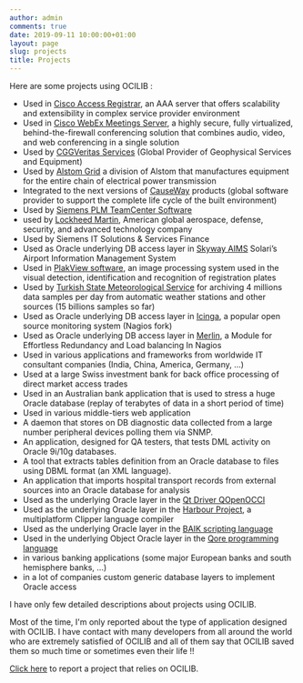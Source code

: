 ```yaml
---
author: admin
comments: true
date: 2019-09-11 10:00:00+01:00
layout: page
slug: projects
title: Projects
---
```


Here are some projects using OCILIB : 


  * Used in [Cisco Access Registrar](http://www.cisco.com/en/US/products/sw/netmgtsw/ps411/index.html), an AAA server that offers scalability and extensibility in complex service provider environment
  * Used in [Cisco WebEx Meetings Server](http://www.cisco.com/en/US/products/ps12732/index.html), a highly secure, fully virtualized, behind-the-firewall conferencing solution that combines audio, video, and web conferencing in a single solution
  * Used by [CGGVeritas Services](http://www.cggveritas.com) (Global Provider of Geophysical Services and Equipment)
  * Used by [Alstom Grid](http://www.alstom.com/grid/) a division of Alstom that manufactures equipment for the entire chain of electrical power transmission
  * Integrated to the next versions of [CauseWay](http://www.causeway.com/) products (global software provider to support the complete life cycle of the built environment)
  * Used by [Siemens PLM TeamCenter Software](http://www.plm.automation.siemens.com/en_us/products/teamcenter/index.shtml)
  * used by [Lockheed Martin](http://www.lockheedmartin.com), American global aerospace, defense, security, and advanced technology company
  * Used by Siemens IT Solutions & Services Finance
  * Used as Oracle underlying DB access layer in [Skyway AIMS](http://www.solari.it/) Solari’s Airport Information Management System
  * Used in [PlakView software](http://www.amesys.fr/), an image processing system used in the visual detection, identification and recognition of registration plates
  * Used by [Turkish State Meteorological Service](www.mgm.gov.tr) for archiving 4 millions data samples per day from automatic weather stations and other sources (15 billions samples so far)
  * Used as Oracle underlying DB access layer in [Icinga](http://www.icinga.org), a popular open source monitoring system (Nagios fork)
  * Used as Oracle underlying DB access layer in [Merlin](http://www.op5.org/community/plugin-inventory/op5-projects/merlin), a Module for Effortless Redundancy and Load balancing In Nagios
  * Used in various applications and frameworks from worldwide IT consultant companies (India, China, America, Germany, ...) 
  * Used at a large Swiss investment bank for back office processing of direct market access trades
  * Used in an Australian bank application that is used to stress a huge Oracle database (replay of terabytes of data in a short period of time)
  * Used in various middle-tiers web application
  * A daemon that stores on DB diagnostic data collected from a large number peripheral devices polling them via SNMP.
  * An application, designed for QA testers, that tests DML activity on Oracle 9i/10g databases.
  * A tool that extracts tables definition from an Oracle database to files using DBML format (an XML language).
  * An application that imports hospital transport records from external sources into an Oracle database for analysis
  * Used as the underlying Oracle layer in the [Qt Driver QOpenOCCI ](http://qopenocci.sourceforge.net/) 
  * Used as the underlying Oracle layer in the [Harbour  Project](http://www.harbour-project.org), a multiplatform Clipper language compiler 
  * Used as the underlying Oracle layer in the [BAIK scripting language](http://sourceforge.net/projects/baik/)
  * Used in the underlying Object Oracle layer in the [Qore programming language](http://qore.org)
  * in various banking applications (some major European banks and south hemisphere banks, ...)
  * in a lot of companies custom generic database layers to implement Oracle access

I have only few detailed descriptions about projects using OCILIB. 

Most of the time, I'm only reported about the type of application designed with OCILIB.
I have contact with many developers from all around the world who are extremely satisfied of OCILIB and all of them say that OCILIB saved them so much time or sometimes even their life !! 

[Click here](mailto:vince.rogier@ocilib.net) to report a project that relies on OCILIB.


  

